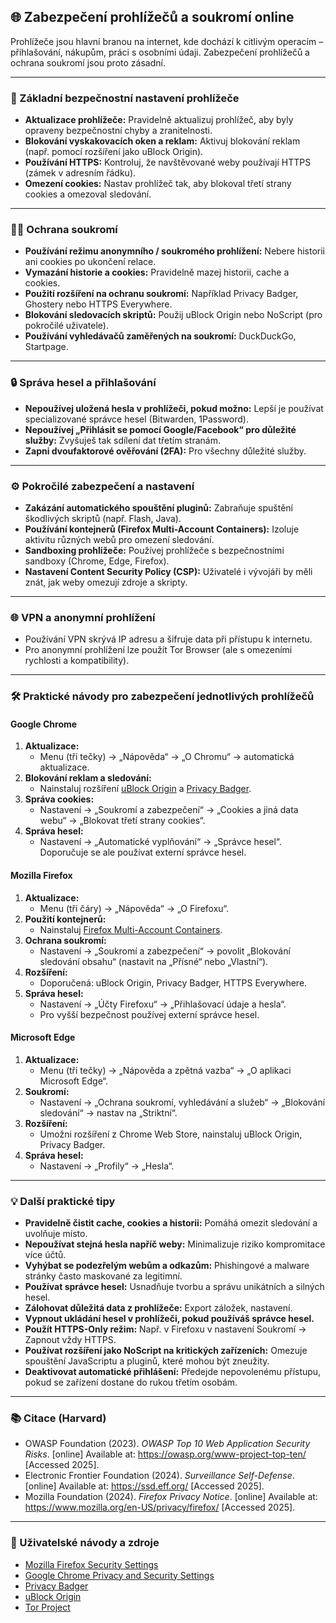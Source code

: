 ## 🌐 Zabezpečení prohlížečů a soukromí online

Prohlížeče jsou hlavní branou na internet, kde dochází k citlivým operacím – přihlašování, nákupům, práci s osobními údaji. Zabezpečení prohlížečů a ochrana soukromí jsou proto zásadní.

---

### 🔐 Základní bezpečnostní nastavení prohlížeče

- **Aktualizace prohlížeče:** Pravidelně aktualizuj prohlížeč, aby byly opraveny bezpečnostní chyby a zranitelnosti.  
- **Blokování vyskakovacích oken a reklam:** Aktivuj blokování reklam (např. pomocí rozšíření jako uBlock Origin).  
- **Používání HTTPS:** Kontroluj, že navštěvované weby používají HTTPS (zámek v adresním řádku).  
- **Omezení cookies:** Nastav prohlížeč tak, aby blokoval třetí strany cookies a omezoval sledování.

---

### 🕵️‍♂️ Ochrana soukromí

- **Používání režimu anonymního / soukromého prohlížení:** Nebere historii ani cookies po ukončení relace.  
- **Vymazání historie a cookies:** Pravidelně mazej historii, cache a cookies.  
- **Použití rozšíření na ochranu soukromí:** Například Privacy Badger, Ghostery nebo HTTPS Everywhere.  
- **Blokování sledovacích skriptů:** Použij uBlock Origin nebo NoScript (pro pokročilé uživatele).  
- **Používání vyhledávačů zaměřených na soukromí:** DuckDuckGo, Startpage.

---

### 🔒 Správa hesel a přihlašování

- **Nepoužívej uložená hesla v prohlížeči, pokud možno:** Lepší je používat specializované správce hesel (Bitwarden, 1Password).  
- **Nepoužívej „Přihlásit se pomocí Google/Facebook“ pro důležité služby:** Zvyšuješ tak sdílení dat třetím stranám.  
- **Zapni dvoufaktorové ověřování (2FA):** Pro všechny důležité služby.

---

### ⚙️ Pokročilé zabezpečení a nastavení

- **Zakázání automatického spouštění pluginů:** Zabraňuje spuštění škodlivých skriptů (např. Flash, Java).  
- **Používání kontejnerů (Firefox Multi-Account Containers):** Izoluje aktivitu různých webů pro omezení sledování.  
- **Sandboxing prohlížeče:** Používej prohlížeče s bezpečnostními sandboxy (Chrome, Edge, Firefox).  
- **Nastavení Content Security Policy (CSP):** Uživatelé i vývojáři by měli znát, jak weby omezují zdroje a skripty.

---

### 🌐 VPN a anonymní prohlížení

- Používání VPN skrývá IP adresu a šifruje data při přístupu k internetu.  
- Pro anonymní prohlížení lze použít Tor Browser (ale s omezeními rychlosti a kompatibility).

---

### 🛠️ Praktické návody pro zabezpečení jednotlivých prohlížečů

#### Google Chrome

1. **Aktualizace:**  
   - Menu (tři tečky) → „Nápověda“ → „O Chromu“ → automatická aktualizace.  
2. **Blokování reklam a sledování:**  
   - Nainstaluj rozšíření [uBlock Origin](https://ublockorigin.com/) a [Privacy Badger](https://privacybadger.org/).  
3. **Správa cookies:**  
   - Nastavení → „Soukromí a zabezpečení“ → „Cookies a jiná data webu“ → „Blokovat třetí strany cookies“.  
4. **Správa hesel:**  
   - Nastavení → „Automatické vyplňování“ → „Správce hesel“. Doporučuje se ale používat externí správce hesel.

#### Mozilla Firefox

1. **Aktualizace:**  
   - Menu (tři čáry) → „Nápověda“ → „O Firefoxu“.  
2. **Použití kontejnerů:**  
   - Nainstaluj [Firefox Multi-Account Containers](https://addons.mozilla.org/en-US/firefox/addon/multi-account-containers/).  
3. **Ochrana soukromí:**  
   - Nastavení → „Soukromí a zabezpečení“ → povolit „Blokování sledování obsahu“ (nastavit na „Přísné“ nebo „Vlastní“).  
4. **Rozšíření:**  
   - Doporučená: uBlock Origin, Privacy Badger, HTTPS Everywhere.  
5. **Správa hesel:**  
   - Nastavení → „Účty Firefoxu“ → „Přihlašovací údaje a hesla“.  
   - Pro vyšší bezpečnost používej externí správce hesel.

#### Microsoft Edge

1. **Aktualizace:**  
   - Menu (tři tečky) → „Nápověda a zpětná vazba“ → „O aplikaci Microsoft Edge“.  
2. **Soukromí:**  
   - Nastavení → „Ochrana soukromí, vyhledávání a služeb“ → „Blokování sledování“ → nastav na „Striktní“.  
3. **Rozšíření:**  
   - Umožni rozšíření z Chrome Web Store, nainstaluj uBlock Origin, Privacy Badger.  
4. **Správa hesel:**  
   - Nastavení → „Profily“ → „Hesla“.

---

### 💡 Další praktické tipy

- **Pravidelně čistit cache, cookies a historii:** Pomáhá omezit sledování a uvolňuje místo.  
- **Nepoužívat stejná hesla napříč weby:** Minimalizuje riziko kompromitace více účtů.  
- **Vyhýbat se podezřelým webům a odkazům:** Phishingové a malware stránky často maskované za legitimní.  
- **Používat správce hesel:** Usnadňuje tvorbu a správu unikátních a silných hesel.  
- **Zálohovat důležitá data z prohlížeče:** Export záložek, nastavení.  
- **Vypnout ukládání hesel v prohlížeči, pokud používáš správce hesel.**  
- **Použít HTTPS-Only režim:** Např. v Firefoxu v nastavení Soukromí → Zapnout vždy HTTPS.  
- **Používat rozšíření jako NoScript na kritických zařízeních:** Omezuje spouštění JavaScriptu a pluginů, které mohou být zneužity.  
- **Deaktivovat automatické přihlášení:** Předejde nepovolenému přístupu, pokud se zařízení dostane do rukou třetím osobám.

---

### 📚 Citace (Harvard)

- OWASP Foundation (2023). *OWASP Top 10 Web Application Security Risks*. [online] Available at: https://owasp.org/www-project-top-ten/ [Accessed 2025].  
- Electronic Frontier Foundation (2024). *Surveillance Self-Defense*. [online] Available at: https://ssd.eff.org/ [Accessed 2025].  
- Mozilla Foundation (2024). *Firefox Privacy Notice*. [online] Available at: https://www.mozilla.org/en-US/privacy/firefox/ [Accessed 2025].

---

### 🔗 Uživatelské návody a zdroje

- [Mozilla Firefox Security Settings](https://support.mozilla.org/en-US/kb/firefox-security-settings)  
- [Google Chrome Privacy and Security Settings](https://support.google.com/chrome/answer/114836)  
- [Privacy Badger](https://privacybadger.org/)  
- [uBlock Origin](https://ublockorigin.com/)  
- [Tor Project](https://www.torproject.org/)


